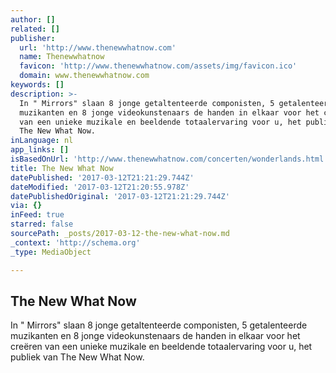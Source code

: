```yaml
---
author: []
related: []
publisher:
  url: 'http://www.thenewwhatnow.com'
  name: Thenewwhatnow
  favicon: 'http://www.thenewwhatnow.com/assets/img/favicon.ico'
  domain: www.thenewwhatnow.com
keywords: []
description: >-
  In " Mirrors" slaan 8 jonge getaltenteerde componisten, 5 getalenteerde
  muzikanten en 8 jonge videokunstenaars de handen in elkaar voor het creëren
  van een unieke muzikale en beeldende totaalervaring voor u, het publiek van
  The New What Now.
inLanguage: nl
app_links: []
isBasedOnUrl: 'http://www.thenewwhatnow.com/concerten/wonderlands.html'
title: The New What Now
datePublished: '2017-03-12T21:21:29.744Z'
dateModified: '2017-03-12T21:20:55.978Z'
datePublishedOriginal: '2017-03-12T21:21:29.744Z'
via: {}
inFeed: true
starred: false
sourcePath: _posts/2017-03-12-the-new-what-now.md
_context: 'http://schema.org'
_type: MediaObject

---
```

<article style=""><h1>The New What Now</h1><p>In " Mirrors" slaan 8 jonge getaltenteerde componisten, 5 getalenteerde muzikanten en 8 jonge videokunstenaars de handen in elkaar voor het creëren van een unieke muzikale en beeldende totaalervaring voor u, het publiek van The New What Now.</p></article>